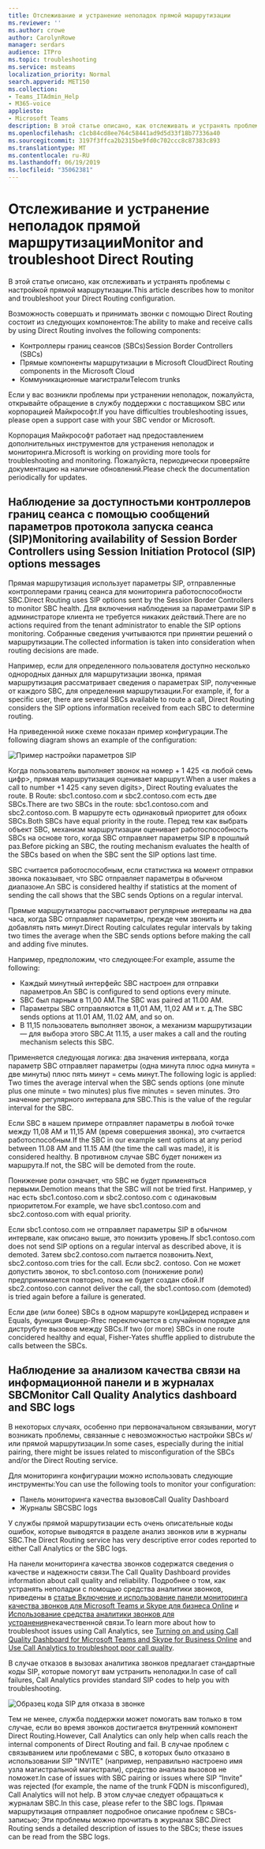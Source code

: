 ```yaml
---
title: Отслеживание и устранение неполадок прямой маршрутизации
ms.reviewer: ''
ms.author: crowe
author: CarolynRowe
manager: serdars
audience: ITPro
ms.topic: troubleshooting
ms.service: msteams
localization_priority: Normal
search.appverid: MET150
ms.collection:
- Teams_ITAdmin_Help
- M365-voice
appliesto:
- Microsoft Teams
description: В этой статье описано, как отслеживать и устранять проблемы с настройкой прямой маршрутизации.
ms.openlocfilehash: c1cb84cd8ee764c58441ad9d5d33f18b77336a40
ms.sourcegitcommit: 3197f3ffca2b2315be9fd0c702ccc8c87383c893
ms.translationtype: MT
ms.contentlocale: ru-RU
ms.lasthandoff: 06/19/2019
ms.locfileid: "35062381"
---
```

# <a name="monitor-and-troubleshoot-direct-routing"></a><span data-ttu-id="2bcd5-103">Отслеживание и устранение неполадок прямой маршрутизации</span><span class="sxs-lookup"><span data-stu-id="2bcd5-103">Monitor and troubleshoot Direct Routing</span></span>

<span data-ttu-id="2bcd5-104">В этой статье описано, как отслеживать и устранять проблемы с настройкой прямой маршрутизации.</span><span class="sxs-lookup"><span data-stu-id="2bcd5-104">This article describes how to monitor and troubleshoot your Direct Routing configuration.</span></span> 

<span data-ttu-id="2bcd5-105">Возможность совершать и принимать звонки с помощью Direct Routing состоит из следующих компонентов:</span><span class="sxs-lookup"><span data-stu-id="2bcd5-105">The ability to make and receive calls by using Direct Routing involves the following components:</span></span> 

- <span data-ttu-id="2bcd5-106">Контроллеры границ сеансов (SBCs)</span><span class="sxs-lookup"><span data-stu-id="2bcd5-106">Session Border Controllers (SBCs)</span></span> 
- <span data-ttu-id="2bcd5-107">Прямые компоненты маршрутизации в Microsoft Cloud</span><span class="sxs-lookup"><span data-stu-id="2bcd5-107">Direct Routing components in the Microsoft Cloud</span></span> 
- <span data-ttu-id="2bcd5-108">Коммуникационные магистрали</span><span class="sxs-lookup"><span data-stu-id="2bcd5-108">Telecom trunks</span></span> 

<span data-ttu-id="2bcd5-109">Если у вас возникли проблемы при устранении неполадок, пожалуйста, открывайте обращение в службу поддержки с поставщиком SBC или корпорацией Майкрософт.</span><span class="sxs-lookup"><span data-stu-id="2bcd5-109">If you have difficulties troubleshooting issues, please open a support case with your SBC vendor or Microsoft.</span></span> 

<span data-ttu-id="2bcd5-110">Корпорация Майкрософт работает над предоставлением дополнительных инструментов для устранения неполадок и мониторинга.</span><span class="sxs-lookup"><span data-stu-id="2bcd5-110">Microsoft is working on providing more tools for troubleshooting and monitoring.</span></span> <span data-ttu-id="2bcd5-111">Пожалуйста, периодически проверяйте документацию на наличие обновлений.</span><span class="sxs-lookup"><span data-stu-id="2bcd5-111">Please check the documentation periodically for updates.</span></span> 

## <a name="monitoring-availability-of-session-border-controllers-using-session-initiation-protocol-sip-options-messages"></a><span data-ttu-id="2bcd5-112">Наблюдение за доступностьми контроллеров границ сеанса с помощью сообщений параметров протокола запуска сеанса (SIP)</span><span class="sxs-lookup"><span data-stu-id="2bcd5-112">Monitoring availability of Session Border Controllers using Session Initiation Protocol (SIP) options messages</span></span>

<span data-ttu-id="2bcd5-113">Прямая маршрутизация использует параметры SIP, отправленные контроллерами границ сеанса для мониторинга работоспособности SBC.</span><span class="sxs-lookup"><span data-stu-id="2bcd5-113">Direct Routing uses SIP options sent by the Session Border Controllers to monitor SBC health.</span></span> <span data-ttu-id="2bcd5-114">Для включения наблюдения за параметрами SIP в администраторе клиента не требуется никаких действий.</span><span class="sxs-lookup"><span data-stu-id="2bcd5-114">There are no actions required from the tenant administrator to enable the SIP options monitoring.</span></span> <span data-ttu-id="2bcd5-115">Собранные сведения учитываются при принятии решений о маршрутизации.</span><span class="sxs-lookup"><span data-stu-id="2bcd5-115">The collected information is taken into consideration when routing decisions are made.</span></span> 

<span data-ttu-id="2bcd5-116">Например, если для определенного пользователя доступно несколько однородных данных для маршрутизации звонка, прямая маршрутизация рассматривает сведения о параметрах SIP, полученные от каждого SBC, для определения маршрутизации.</span><span class="sxs-lookup"><span data-stu-id="2bcd5-116">For example, if, for a specific user, there are several SBCs available to route a call, Direct Routing considers the SIP options information received from each SBC to determine routing.</span></span> 

<span data-ttu-id="2bcd5-117">На приведенной ниже схеме показан пример конфигурации.</span><span class="sxs-lookup"><span data-stu-id="2bcd5-117">The following diagram shows an example of the configuration:</span></span> 

![Пример настройки параметров SIP](media/sip-options-config-example.png)

<span data-ttu-id="2bcd5-119">Когда пользователь выполняет звонок на номер + 1 425 \<в любой семь цифр>, прямая маршрутизация оценивает маршрут.</span><span class="sxs-lookup"><span data-stu-id="2bcd5-119">When a user makes a call to number +1 425 \<any seven digits>, Direct Routing evaluates the route.</span></span> <span data-ttu-id="2bcd5-120">В Route: sbc1.contoso.com и sbc2.contoso.com есть две SBCs.</span><span class="sxs-lookup"><span data-stu-id="2bcd5-120">There are two SBCs in the route: sbc1.contoso.com and sbc2.contoso.com.</span></span> <span data-ttu-id="2bcd5-121">В маршруте есть одинаковый приоритет для обоих SBCs.</span><span class="sxs-lookup"><span data-stu-id="2bcd5-121">Both SBCs have equal priority in the route.</span></span> <span data-ttu-id="2bcd5-122">Перед тем как выбрать объект SBC, механизм маршрутизации оценивает работоспособность SBCs на основе того, когда SBC отправляет параметры SIP в прошлый раз.</span><span class="sxs-lookup"><span data-stu-id="2bcd5-122">Before picking an SBC, the routing mechanism evaluates the health of the SBCs based on when the SBC sent the SIP options last time.</span></span> 

<span data-ttu-id="2bcd5-123">SBC считается работоспособным, если статистика на момент отправки звонка показывает, что SBC отправляет параметры в обычном диапазоне.</span><span class="sxs-lookup"><span data-stu-id="2bcd5-123">An SBC is considered healthy if statistics at the moment of sending the call shows that the SBC sends Options on a regular interval.</span></span>  

<span data-ttu-id="2bcd5-124">Прямые маршрутизаторы рассчитывают регулярные интервалы на два часа, когда SBC отправляет параметры, прежде чем звонить и добавлять пять минут.</span><span class="sxs-lookup"><span data-stu-id="2bcd5-124">Direct Routing calculates regular intervals by taking two times the average when the SBC sends options before making the call and adding five minutes.</span></span> 

<span data-ttu-id="2bcd5-125">Например, предположим, что следующее:</span><span class="sxs-lookup"><span data-stu-id="2bcd5-125">For example, assume the following:</span></span> 

- <span data-ttu-id="2bcd5-126">Каждый минутный интерфейс SBC настроен для отправки параметров.</span><span class="sxs-lookup"><span data-stu-id="2bcd5-126">An SBC is configured to send options every minute.</span></span> 
- <span data-ttu-id="2bcd5-127">SBC был парным в 11,00 AM.</span><span class="sxs-lookup"><span data-stu-id="2bcd5-127">The SBC was paired at 11.00 AM.</span></span>  
- <span data-ttu-id="2bcd5-128">Параметры SBC отправляются в 11,01 AM, 11,02 AM и т. д.</span><span class="sxs-lookup"><span data-stu-id="2bcd5-128">The SBC sends options at 11.01 AM, 11.02 AM, and so on.</span></span>  
- <span data-ttu-id="2bcd5-129">В 11,15 пользователь выполняет звонок, а механизм маршрутизации — для выбора этого SBC.</span><span class="sxs-lookup"><span data-stu-id="2bcd5-129">At 11.15, a user makes a call and the routing mechanism selects this SBC.</span></span> 

<span data-ttu-id="2bcd5-130">Применяется следующая логика: два значения интервала, когда параметр SBC отправляет параметры (одна минута плюс одна минута = две минуты) плюс пять минут = семь минут.</span><span class="sxs-lookup"><span data-stu-id="2bcd5-130">The following logic is applied: Two times the average interval when the SBC sends options (one minute plus one minute = two minutes) plus five minutes = seven minutes.</span></span> <span data-ttu-id="2bcd5-131">Это значение регулярного интервала для SBC.</span><span class="sxs-lookup"><span data-stu-id="2bcd5-131">This is the value of the regular interval for the SBC.</span></span>
 
<span data-ttu-id="2bcd5-132">Если SBC в нашем примере отправляет параметры в любой точке между 11,08 AM и 11,15 AM (время совершения звонка), это считается работоспособным.</span><span class="sxs-lookup"><span data-stu-id="2bcd5-132">If the SBC in our example sent options at any period between 11.08 AM and 11.15 AM (the time the call was made), it is considered healthy.</span></span> <span data-ttu-id="2bcd5-133">В противном случае SBC будет понижен из маршрута.</span><span class="sxs-lookup"><span data-stu-id="2bcd5-133">If not, the SBC will be demoted from the route.</span></span> 

<span data-ttu-id="2bcd5-134">Понижение роли означает, что SBC не будет применяться первыми.</span><span class="sxs-lookup"><span data-stu-id="2bcd5-134">Demotion means that the SBC will not be tried first.</span></span> <span data-ttu-id="2bcd5-135">Например, у нас есть sbc1.contoso.com и sbc2.contoso.com с одинаковым приоритетом.</span><span class="sxs-lookup"><span data-stu-id="2bcd5-135">For example, we have sbc1.contoso.com and sbc2.contoso.com with equal priority.</span></span>  

<span data-ttu-id="2bcd5-136">Если sbc1.contoso.com не отправляет параметры SIP в обычном интервале, как описано выше, это понизить уровень.</span><span class="sxs-lookup"><span data-stu-id="2bcd5-136">If sbc1.contoso.com does not send SIP options on a regular interval as described above, it is demoted.</span></span> <span data-ttu-id="2bcd5-137">Затем sbc2.contoso.com пытается позвонить.</span><span class="sxs-lookup"><span data-stu-id="2bcd5-137">Next, sbc2.contoso.com tries for the call.</span></span> <span data-ttu-id="2bcd5-138">Если sbc2. contoso. Con не может допустить звонок, то sbc1.contoso.com (понижение роли) предпринимается повторно, пока не будет создан сбой.</span><span class="sxs-lookup"><span data-stu-id="2bcd5-138">If sbc2.contoso.con cannot deliver the call, the sbc1.contoso.com (demoted) is tried again before a failure is generated.</span></span> 

<span data-ttu-id="2bcd5-139">Если две (или более) SBCs в одном маршруте конЦидеред исправен и Equals, функция Фишер-Ятес переключается в случайном порядке для диструбуте вызовов между SBCs.</span><span class="sxs-lookup"><span data-stu-id="2bcd5-139">If two (or more) SBCs in one route concidered healthy and equal, Fisher-Yates shuffle applied to distrubute the calls between the SBCs.</span></span>

## <a name="monitor-call-quality-analytics-dashboard-and-sbc-logs"></a><span data-ttu-id="2bcd5-140">Наблюдение за анализом качества связи на информационной панели и в журналах SBC</span><span class="sxs-lookup"><span data-stu-id="2bcd5-140">Monitor Call Quality Analytics dashboard and SBC logs</span></span> 
 
<span data-ttu-id="2bcd5-141">В некоторых случаях, особенно при первоначальном связывании, могут возникать проблемы, связанные с невозможностью настройки SBCs и/или прямой маршрутизации.</span><span class="sxs-lookup"><span data-stu-id="2bcd5-141">In some cases, especially during the initial pairing, there might be issues related to misconfiguration of the SBCs and/or the Direct Routing service.</span></span> 

<span data-ttu-id="2bcd5-142">Для мониторинга конфигурации можно использовать следующие инструменты:</span><span class="sxs-lookup"><span data-stu-id="2bcd5-142">You can use the following tools to monitor your configuration:</span></span>  
 
- <span data-ttu-id="2bcd5-143">Панель мониторинга качества вызовов</span><span class="sxs-lookup"><span data-stu-id="2bcd5-143">Call Quality Dashboard</span></span> 
- <span data-ttu-id="2bcd5-144">Журналы SBC</span><span class="sxs-lookup"><span data-stu-id="2bcd5-144">SBC logs</span></span> 

<span data-ttu-id="2bcd5-145">У службы прямой маршрутизации есть очень описательные коды ошибок, которые выводятся в разделе анализ звонков или в журналы SBC.</span><span class="sxs-lookup"><span data-stu-id="2bcd5-145">The Direct Routing service has very descriptive error codes reported to either Call Analytics or the SBC logs.</span></span> 

<span data-ttu-id="2bcd5-146">На панели мониторинга качества звонков содержатся сведения о качестве и надежности связи.</span><span class="sxs-lookup"><span data-stu-id="2bcd5-146">The Call Quality Dashboard provides information about call quality and reliability.</span></span> <span data-ttu-id="2bcd5-147">Подробнее о том, как устранять неполадки с помощью средства аналитики звонков, приведены в [статье Включение и использование панели мониторинга качества звонков для Microsoft Teams и Skype для бизнеса Online](https://docs.microsoft.com/SkypeForBusiness/using-call-quality-in-your-organization/turning-on-and-using-call-quality-dashboard) и [Использование средства аналитики звонков для устранения](https://docs.microsoft.com/SkypeForBusiness/using-call-quality-in-your-organization/use-call-analytics-to-troubleshoot-poor-call-quality)некачественной связи.</span><span class="sxs-lookup"><span data-stu-id="2bcd5-147">To learn more about how to troubleshoot issues using Call Analytics, see [Turning on and using Call Quality Dashboard for Microsoft Teams and Skype for Business Online](https://docs.microsoft.com/SkypeForBusiness/using-call-quality-in-your-organization/turning-on-and-using-call-quality-dashboard) and [Use Call Analytics to troubleshoot poor call quality](https://docs.microsoft.com/SkypeForBusiness/using-call-quality-in-your-organization/use-call-analytics-to-troubleshoot-poor-call-quality).</span></span> 

<span data-ttu-id="2bcd5-148">В случае отказов в вызовах аналитика звонков предлагает стандартные коды SIP, которые помогут вам устранить неполадки.</span><span class="sxs-lookup"><span data-stu-id="2bcd5-148">In case of call failures, Call Analytics provides standard SIP codes to help you with troubleshooting.</span></span> 

![Образец кода SIP для отказа в звонке](media/failed-response-code.png)

<span data-ttu-id="2bcd5-150">Тем не менее, служба поддержки может помогать вам только в том случае, если во время звонков достигается внутренний компонент Direct Routing.</span><span class="sxs-lookup"><span data-stu-id="2bcd5-150">However, Call Analytics can only help when calls reach the internal components of Direct Routing and fail.</span></span> <span data-ttu-id="2bcd5-151">В случае проблем с связыванием или проблемами с SBC, в которых было отказано в использовании SIP "INVITE" (например, неправильно настроено имя узла магистральной магистрали), средство анализа вызовов не поможет.</span><span class="sxs-lookup"><span data-stu-id="2bcd5-151">In case of issues with SBC pairing or issues where SIP “Invite” was rejected (for example, the name of the trunk FQDN is misconfigured), Call Analytics will not help.</span></span> <span data-ttu-id="2bcd5-152">В этом случае следует обращаться к журналам SBC.</span><span class="sxs-lookup"><span data-stu-id="2bcd5-152">In this case, please refer to the SBC logs.</span></span> <span data-ttu-id="2bcd5-153">Прямая маршрутизация отправляет подробное описание проблем с SBCs-записью; Эти проблемы можно прочитать в журналах SBC.</span><span class="sxs-lookup"><span data-stu-id="2bcd5-153">Direct Routing sends a detailed description of issues to the SBCs; these issues can be read from the SBC logs.</span></span> 
